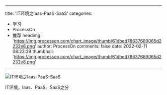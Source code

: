 
---
title: 'IT环境之Iaas-PaaS-SaaS'
categories: 
 - 学习
 - ProcessOn
 - 推荐
headimg: 'https://img.processon.com/chart_image/thumb/61dbed78637689065d2232e8.png'
author: ProcessOn
comments: false
date: 2022-02-11 08:23:29
thumbnail: 'https://img.processon.com/chart_image/thumb/61dbed78637689065d2232e8.png'
---

<div>   
<img class="thumb" alt="IT环境之Iaas-PaaS-SaaS" src="https://img.processon.com/chart_image/thumb/61dbed78637689065d2232e8.png" referrerpolicy="no-referrer">
<p>IT环境，Iaas、PaaS、SaaS之分</p>  
</div>
            